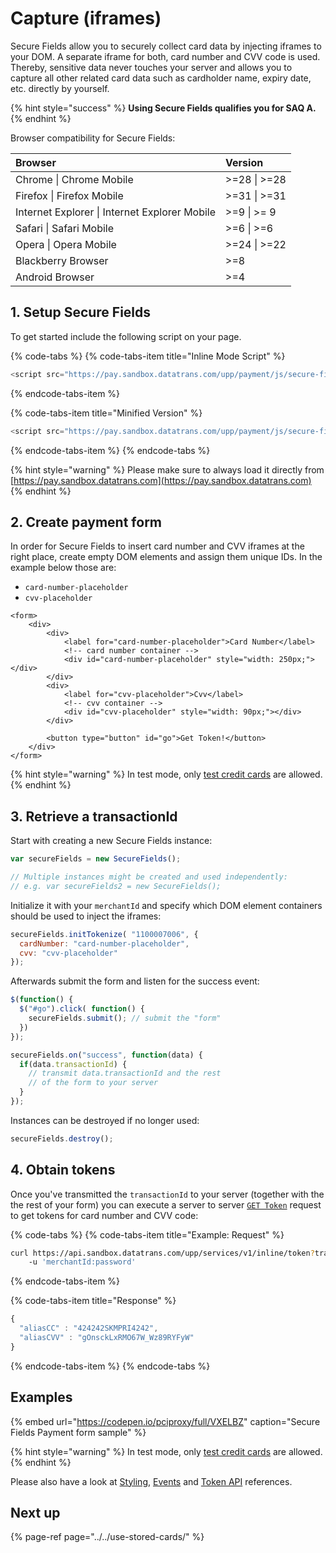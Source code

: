 # Capture \(iframes\)

Secure Fields allow you to securely collect card data by injecting iframes to your DOM. A separate iframe for both, card number and CVV code is used. Thereby, sensitive data never touches your server and allows you to capture all other related card data such as cardholder name, expiry date, etc. directly by yourself.

{% hint style="success" %}
**Using Secure Fields qualifies you for SAQ A.**
{% endhint %}

Browser compatibility for Secure Fields:

| **Browser** | **Version** |
| :--- | :--- |
| Chrome \| Chrome Mobile | &gt;=28 \| &gt;=28 |
| Firefox \| Firefox Mobile | &gt;=31 \| &gt;=31 |
| Internet Explorer \| Internet Explorer Mobile | &gt;=9 \| &gt;= 9 |
| Safari \| Safari Mobile | &gt;=6 \| &gt;=6 |
| Opera \| Opera Mobile | &gt;=24 \| &gt;=22 |
| Blackberry Browser | &gt;=8 |
| Android Browser | &gt;=4 |

## 1. Setup Secure Fields

To get started include the following script on your page. 

{% code-tabs %}
{% code-tabs-item title="Inline Mode Script" %}
```javascript
<script src="https://pay.sandbox.datatrans.com/upp/payment/js/secure-fields-1.0.0.js"></script>
```
{% endcode-tabs-item %}

{% code-tabs-item title="Minified Version" %}
```javascript
<script src="https://pay.sandbox.datatrans.com/upp/payment/js/secure-fields-1.0.0.min.js"></script>
```
{% endcode-tabs-item %}
{% endcode-tabs %}

{% hint style="warning" %}
Please make sure to always load it directly from [https://pay.sandbox.datatrans.com](https://pay.sandbox.datatrans.com)
{% endhint %}

## 2. Create payment form

In order for Secure Fields to insert card number and CVV iframes at the right place, create empty DOM elements and assign them unique IDs. In the example below those are:

* `card-number-placeholder`
* `cvv-placeholder`

```markup
<form>
    <div>
        <div>
            <label for="card-number-placeholder">Card Number</label>
            <!-- card number container -->
            <div id="card-number-placeholder" style="width: 250px;"></div>
        </div>
        <div>
            <label for="cvv-placeholder">Cvv</label>
            <!-- cvv container -->
            <div id="cvv-placeholder" style="width: 90px;"></div>
        </div>

        <button type="button" id="go">Get Token!</button>
    </div>
</form>
```

{% hint style="warning" %}
In test mode, only [test credit cards](../../test-card-data.md) are allowed.
{% endhint %}

## 3. Retrieve a transactionId

Start with creating a new Secure Fields instance:

```javascript
var secureFields = new SecureFields();

// Multiple instances might be created and used independently:
// e.g. var secureFields2 = new SecureFields();
```

Initialize it with your `merchantId` and specify which DOM element containers should be used to inject the iframes:

```javascript
secureFields.initTokenize( "1100007006", {
  cardNumber: "card-number-placeholder", 
  cvv: "cvv-placeholder"                
});
```

Afterwards submit the form and listen for the success event:

```javascript
$(function() {
  $("#go").click( function() {
    secureFields.submit(); // submit the "form"
  })
});

secureFields.on("success", function(data) {
  if(data.transactionId) {
    // transmit data.transactionId and the rest
    // of the form to your server    
  }
});
```

Instances can be destroyed if no longer used:

```javascript
secureFields.destroy();
```

## 4. Obtain tokens

Once you've transmitted the `transactionId` to your server \(together with the the rest of your form\) you can execute a server to server [`GET Token`](token-api.md) request to get tokens for card number and CVV code:

{% code-tabs %}
{% code-tabs-item title="Example: Request" %}
```bash
curl https://api.sandbox.datatrans.com/upp/services/v1/inline/token?transactionId=180416140429310027 
    -u 'merchantId:password'
```
{% endcode-tabs-item %}

{% code-tabs-item title="Response" %}
```javascript
{
  "aliasCC" : "424242SKMPRI4242",
  "aliasCVV" : "gOnsckLxRMO67W_Wz89RYFyW"
}
```
{% endcode-tabs-item %}
{% endcode-tabs %}

## Examples

{% embed url="https://codepen.io/pciproxy/full/VXELBZ" caption="Secure Fields Payment form sample" %}

{% hint style="warning" %}
In test mode, only [test credit cards](../../test-card-data.md) are allowed.
{% endhint %}

Please also have a look at [Styling](initialization-and-styling.md), [Events](events.md) and [Token API](token-api.md) references.

## Next up

{% page-ref page="../../use-stored-cards/" %}



